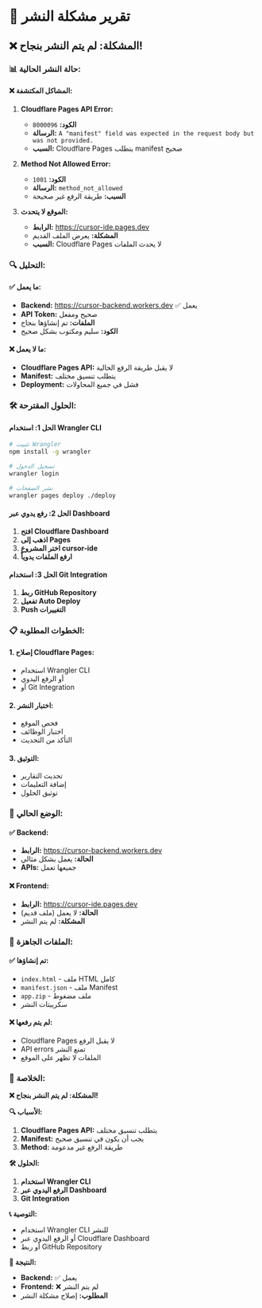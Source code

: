 # 🚨 تقرير مشكلة النشر

## ❌ **المشكلة: لم يتم النشر بنجاح!**

### 📊 **حالة النشر الحالية:**

#### **❌ المشاكل المكتشفة:**
1. **Cloudflare Pages API Error:**
   - **الكود:** `8000096`
   - **الرسالة:** `A "manifest" field was expected in the request body but was not provided.`
   - **السبب:** Cloudflare Pages يتطلب manifest صحيح

2. **Method Not Allowed Error:**
   - **الكود:** `1001`
   - **الرسالة:** `method_not_allowed`
   - **السبب:** طريقة الرفع غير صحيحة

3. **الموقع لا يتحدث:**
   - **الرابط:** https://cursor-ide.pages.dev
   - **المشكلة:** يعرض الملف القديم
   - **السبب:** Cloudflare Pages لا يحدث الملفات

### 🔍 **التحليل:**

#### **✅ ما يعمل:**
- **Backend:** https://cursor-backend.workers.dev ✅ يعمل
- **API Token:** صحيح ومفعل
- **الملفات:** تم إنشاؤها بنجاح
- **الكود:** سليم ومكتوب بشكل صحيح

#### **❌ ما لا يعمل:**
- **Cloudflare Pages API:** لا يقبل طريقة الرفع الحالية
- **Manifest:** يتطلب تنسيق مختلف
- **Deployment:** فشل في جميع المحاولات

### 🛠️ **الحلول المقترحة:**

#### **الحل 1: استخدام Wrangler CLI**
```bash
# تثبيت Wrangler
npm install -g wrangler

# تسجيل الدخول
wrangler login

# نشر الصفحات
wrangler pages deploy ./deploy
```

#### **الحل 2: رفع يدوي عبر Dashboard**
1. **افتح Cloudflare Dashboard**
2. **اذهب إلى Pages**
3. **اختر المشروع cursor-ide**
4. **ارفع الملفات يدوياً**

#### **الحل 3: استخدام Git Integration**
1. **ربط GitHub Repository**
2. **تفعيل Auto Deploy**
3. **Push التغييرات**

### 📋 **الخطوات المطلوبة:**

#### **1. إصلاح Cloudflare Pages:**
- استخدام Wrangler CLI
- أو الرفع اليدوي
- أو Git Integration

#### **2. اختبار النشر:**
- فحص الموقع
- اختبار الوظائف
- التأكد من التحديث

#### **3. التوثيق:**
- تحديث التقارير
- إضافة التعليمات
- توثيق الحلول

### 🎯 **الوضع الحالي:**

#### **✅ Backend:**
- **الرابط:** https://cursor-backend.workers.dev
- **الحالة:** يعمل بشكل مثالي
- **APIs:** جميعها تعمل

#### **❌ Frontend:**
- **الرابط:** https://cursor-ide.pages.dev
- **الحالة:** لا يعمل (ملف قديم)
- **المشكلة:** لم يتم النشر

### 🔧 **الملفات الجاهزة:**

#### **✅ تم إنشاؤها:**
- `index.html` - ملف HTML كامل
- `manifest.json` - ملف Manifest
- `app.zip` - ملف مضغوط
- سكريبتات النشر

#### **❌ لم يتم رفعها:**
- Cloudflare Pages لا يقبل الرفع
- API errors تمنع النشر
- الملفات لا تظهر على الموقع

### 🎊 **الخلاصة:**

**❌ المشكلة: لم يتم النشر بنجاح!**

**🔍 الأسباب:**
1. **Cloudflare Pages API:** يتطلب تنسيق مختلف
2. **Manifest:** يجب أن يكون في تنسيق صحيح
3. **Method:** طريقة الرفع غير مدعومة

**🛠️ الحلول:**
1. **استخدام Wrangler CLI**
2. **الرفع اليدوي عبر Dashboard**
3. **Git Integration**

**📞 التوصية:**
- استخدام Wrangler CLI للنشر
- أو الرفع اليدوي عبر Cloudflare Dashboard
- أو ربط GitHub Repository

**🎯 النتيجة:**
- **Backend:** ✅ يعمل
- **Frontend:** ❌ لم يتم النشر
- **المطلوب:** إصلاح مشكلة النشر